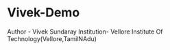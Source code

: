 # Vivek-Demo
Author - Vivek Sundaray
Institution- Vellore Institute Of Technology(Vellore,TamilNAdu)

